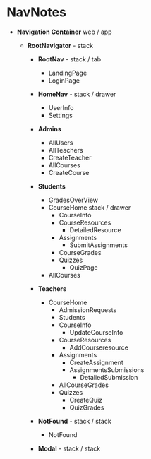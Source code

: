 # NavNotes

- **Navigation Container** web / app
  
  - **RootNavigator** - stack

    - **RootNav** - stack / tab

      - LandingPage
      - LoginPage

    - **HomeNav** - stack / drawer

      - UserInfo
      - Settings

    - **Admins**

      - AllUsers
      - AllTeachers
      - CreateTeacher
      - AllCourses
      - CreateCourse

    - **Students**

      - GradesOverView
      - CourseHome stack / drawer
        - CourseInfo
        - CourseResources
          - DetailedResource
        - Assignments
          - SubmitAssignments
        - CourseGrades
        - Quizzes
          - QuizPage
      - AllCourses

    - **Teachers**
      - CourseHome
        - AdmissionRequests
        - Students
        - CourseInfo
          - UpdateCourseInfo
        - CourseResources
          - AddCourseresource
        - Assignments
          - CreateAssignment
          - AssignmentsSubmissions
            - DetaliedSubmission
        - AllCourseGrades
        - Quizzes
          - CreateQuiz
          - QuizGrades

    - **NotFound** - stack / stack

      - NotFound

    - **Modal** - stack / stack
